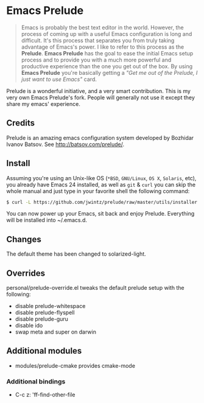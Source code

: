 Emacs Prelude
=============

> Emacs is probably the best text editor in the world. However, the
process of coming up with a useful Emacs configuration is long and
difficult. It's this process that separates you from truly taking
advantage of Emacs's power. I like to refer to this process as the
**Prelude**. **Emacs Prelude** has the goal to ease the initial Emacs
setup process and to provide you with a much more powerful and
productive experience than the one you get out of the box. By using
**Emacs Prelude** you're basically getting a *"Get me out of the
Prelude, I just want to use Emacs"* card.

Prelude is a wonderful initiative, and a very smart contribution. This
is my very own Emacs Prelude's fork. People will generally not use it
except they share my emacs' experience.

## Credits

Prelude is an amazing emacs configuration system developed by Bozhidar Ivanov Batsov. See http://batsov.com/prelude/.

## Install

Assuming you're using an Unix-like OS (`*BSD`, `GNU/Linux`, `OS X`, `Solaris`,
etc), you already have Emacs 24 installed, as well as `git` & `curl` you
can skip the whole manual and just type in your favorite shell the
following command:

```bash
$ curl -L https://github.com/jwintz/prelude/raw/master/utils/installer.sh | sh
```

You can now power up your Emacs, sit back and enjoy Prelude. Everything will be installed into ~/.emacs.d.

## Changes

The default theme has been changed to solarized-light.

## Overrides

personal/prelude-override.el tweaks the default prelude setup with the
following:

- disable prelude-whitespace
- disable prelude-flyspell
- disable prelude-guru
- disable ido
- swap meta and super on darwin

## Additional modules

- modules/prelude-cmake provides cmake-mode

### Additional bindings

- C-c z: 'ff-find-other-file
